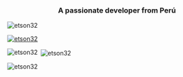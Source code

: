 <h3 align="center">A passionate developer from Perú</h3>

<p align="left"> <img src="https://komarev.com/ghpvc/?username=etson32&label=Profile%20views&color=0e75b6&style=flat" alt="etson32" /> </p>

<p align="left"> <a href="https://github.com/ryo-ma/github-profile-trophy"><img src="https://github-profile-trophy.vercel.app/?username=etson32" alt="etson32" /></a> </p>

<p><img align="left" src="https://github-readme-stats.vercel.app/api/top-langs?username=etson32&show_icons=true&locale=en&layout=compact" alt="etson32" /></p>

<p>&nbsp;<img align="center" src="https://github-readme-stats.vercel.app/api?username=etson32&show_icons=true&locale=en" alt="etson32" /></p>

<p><img align="center" src="https://github-readme-streak-stats.herokuapp.com/?user=etson32&" alt="etson32" /></p>
